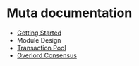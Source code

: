 # Muta documentation

- [Getting Started](./getting_started.md)
-  Module Design 
  - [Transaction Pool](./transaction_pool.md)
  - [Overlord Consensus](./overlord.md)
